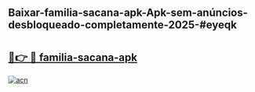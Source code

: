 ## Baixar-familia-sacana-apk-Apk-sem-anúncios-desbloqueado-completamente-2025-#eyeqk

# <h2><a href="https://ainizakaria.my?title=familia-sacana-apk&ref=22M">🔗👉 🔴 familia-sacana-apk</a></h2>

[![acn](https://github.com/user-attachments/assets/0f9c940e-d8b0-45ae-aac7-cd30a18b3e1c)](https://ainizakaria.my?title=familia-sacana-apk&ref=22M)

